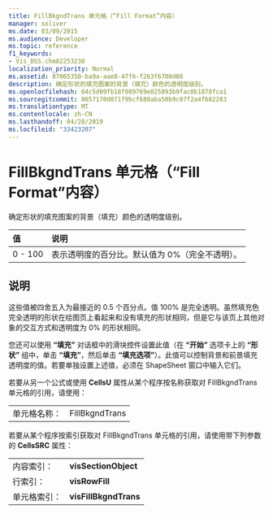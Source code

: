 ```yaml
---
title: FillBkgndTrans 单元格（“Fill Format”内容）
manager: soliver
ms.date: 03/09/2015
ms.audience: Developer
ms.topic: reference
f1_keywords:
- Vis_DSS.chm82253230
localization_priority: Normal
ms.assetid: 87065350-ba9a-aae8-47f6-f263f6700d08
description: 确定形状的填充图案的背景（填充）颜色的透明度级别。
ms.openlocfilehash: 64c5d09fb18f089769e025893b9fac8b1878fca1
ms.sourcegitcommit: 8657170d071f9bcf680aba50b9c07f2a4fb82283
ms.translationtype: MT
ms.contentlocale: zh-CN
ms.lasthandoff: 04/28/2019
ms.locfileid: "33423207"
---
```

# <a name="fillbkgndtrans-cell-fill-format-section"></a>FillBkgndTrans 单元格（“Fill Format”内容）

确定形状的填充图案的背景（填充）颜色的透明度级别。
  
|**值**|**说明**|
|:-----|:-----|
|0 - 100  <br/> |表示透明度的百分比。默认值为 0%（完全不透明）。  <br/> |
   
## <a name="remarks"></a>说明

这些值被四舍五入为最接近的 0.5 个百分点。值 100% 是完全透明。虽然填充色完全透明的形状在绘图页上看起来和没有填充的形状相同，但是它与该页上其他对象的交互方式和透明度为 0% 的形状相同。
  
您还可以使用 **“填充”** 对话框中的滑块控件设置此值（在 **“开始”** 选项卡上的 **“形状”** 组中，单击 **“填充”**，然后单击 **“填充选项”**）。此值可以控制背景和前景填充透明度的值。若要单独设置上述值，必须在 ShapeSheet 窗口中输入它们。
  
若要从另一个公式或使用 **CellsU** 属性从某个程序按名称获取对 FillBkgndTrans 单元格的引用，请使用： 
  
|||
|:-----|:-----|
|单元格名称：  <br/> |FillBkgndTrans  <br/> |
   
若要从某个程序按索引获取对 FillBkgndTrans 单元格的引用，请使用带下列参数的 **CellsSRC** 属性： 
  
|||
|:-----|:-----|
|内容索引：  <br/> |**visSectionObject** <br/> |
|行索引：  <br/> |**visRowFill** <br/> |
|单元格索引：  <br/> |**visFillBkgndTrans** <br/> |
   

